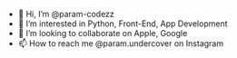 - 👋 Hi, I’m @param-codezz
- 👀 I’m interested in Python, Front-End, App Development
- 💞️ I’m looking to collaborate on Apple, Google
- 📫 How to reach me @param.undercover on Instagram

<!---
param-codezz/param-codezz is a ✨ special ✨ repository because its `README.md` (this file) appears on your GitHub profile.
You can click the Preview link to take a look at your changes.
--->
